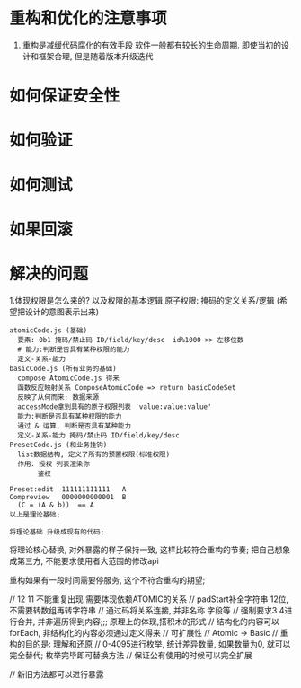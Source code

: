 # 重构和优化的注意事项
  1. 重构是减缓代码腐化的有效手段
     软件一般都有较长的生命周期. 即使当初的设计和框架合理, 但是随着版本升级迭代

# 如何保证安全性

# 如何验证

# 如何测试

# 如果回滚

# 解决的问题
  1.体现权限是怎么来的? 以及权限的基本逻辑
    原子权限: 掩码的定义关系/逻辑 (希望把设计的意图表示出来)

    atomicCode.js (基础)
      要素: 0b1 掩码/禁止码 ID/field/key/desc  id%1000 >> 左移位数
      # 能力:判断是否具有某种权限的能力
      定义-关系-能力
    basicCode.js (所有业务的基础)
      compose AtomicCode.js 得来
      函数反应映射关系 ComposeAtomicCode => return basicCodeSet
      反映了从何而来; 数据来源
      accessMode拿到具有的原子权限列表 'value:value:value'
      能力:判断是否具有某种权限的能力
      通过 & 运算, 判断是否具有某种能力
      定义-关系-能力 掩码/禁止码 ID/field/key/desc
    PresetCode.js (和业务挂钩)
      list数据结构, 定义了所有的预置权限(标准权限)
      作用: 授权 列表渲染你
           鉴权

    Preset:edit  111111111111   A
    Compreview   0000000000001  B
      (C = (A & b))  == A
    以上是理论基础;

    将理论基础 升级成现有的代码;

  将理论核心替换, 对外暴露的样子保持一致, 这样比较符合重构的节奏;
  把自己想象成第三方, 不能要求使用者大范围的修改api

  重构如果有一段时间需要停服务, 这个不符合重构的期望;



//  12 11 不能重复出现 需要体现依赖ATOMIC的关系
//  padStart补全字符串 12位, 不需要转数组再转字符串
//  通过码将关系连接, 并非名称 字段等
//  强制要求3 4进行合并, 并非遍历得到内容;;; 原理上的体现,搭积木的形式
//  结构化的内容可以forEach, 非结构化的内容必须通过定义得来
//  可扩展性
//  Atomic -> Basic
//  重构的目的是: 理解和还原
//  0-4095进行枚举, 统计差异数量, 如果数量为0, 就可以完全替代; 枚举完毕即可替换方法
//  保证公有使用的时候可以完全扩展

//  新旧方法都可以进行暴露
